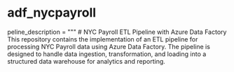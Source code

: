 # adf_nycpayroll
peline_description = """ # NYC Payroll ETL Pipeline with Azure Data Factory  This repository contains the implementation of an ETL pipeline for processing NYC Payroll data using Azure Data Factory. The pipeline is designed to handle data ingestion, transformation, and loading into a structured data warehouse for analytics and reporting.
